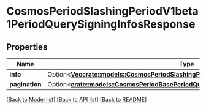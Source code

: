 # CosmosPeriodSlashingPeriodV1beta1PeriodQuerySigningInfosResponse

## Properties

Name | Type | Description | Notes
------------ | ------------- | ------------- | -------------
**info** | Option<[**Vec<crate::models::CosmosPeriodSlashingPeriodV1beta1PeriodValidatorSigningInfo>**](cosmos.slashing.v1beta1.ValidatorSigningInfo.md)> |  | [optional]
**pagination** | Option<[**crate::models::CosmosPeriodBasePeriodQueryPeriodV1beta1PeriodPageResponse**](cosmos.base.query.v1beta1.PageResponse.md)> |  | [optional]

[[Back to Model list]](../README.md#documentation-for-models) [[Back to API list]](../README.md#documentation-for-api-endpoints) [[Back to README]](../README.md)


